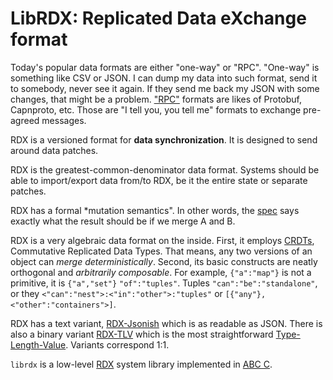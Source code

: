 #   LibRDX: Replicated Data eXchange format

Today's popular data formats are either "one-way" or "RPC".
"One-way" is something like CSV or JSON.
I can dump my data into such format, send it to somebody, never see it again.
If they send me back my JSON with some changes, that might be a problem.
["RPC"][p] formats are likes of Protobuf, Capnproto, etc.
Those are "I tell you, you tell me" formats to exchange pre-agreed messages.

RDX is a versioned format for **data synchronization**.
It is designed to send around data patches.

RDX is the greatest-common-denominator data format.
Systems should be able to import/export data from/to RDX,
be it the entire state or separate patches.

RDX has a formal *mutation semantics".
In other words, the [spec][X] says exactly what the result should be if we merge A and B.

RDX is a very algebraic data format on the inside.
First, it employs [CRDTs][T], Commutative Replicated Data Types.
That means, any two versions of an object can *merge deterministically*.
Second, its basic constructs are neatly orthogonal and *arbitrarily composable*.
For example, `{"a":"map"}` is not a primitive, it is `{"a","set"}` `"of":"tuples"`.
Tuples `"can":"be":"standalone"`, or they `<"can":"nest">:<"in":"other">:"tuples"` or `[{"any"}, <"other":"containers">]`.

RDX has a text variant, [RDX-Jsonish][J] which is as readable as JSON.
There is also a binary variant [RDX-TLV][X] which is the most straightforward [Type-Length-Value][L].
Variants correspond 1:1.

`librdx` is a low-level [RDX][X] system library implemented in [ABC C][A].

[A]: ./ABC.md
[X]: ./RDX.md
[J]: ./RDXJ.md
[c]: http://github.com/drpcorg/chotki/rdx
[p]: https://en.wikipedia.org/wiki/Remote_procedure_call
[T]: http://en.wikipedia.org/wiki/CRDT
[L]: https://en.wikipedia.org/wiki/Type-length-value
